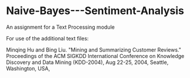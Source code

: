 # Naive-Bayes---Sentiment-Analysis
An assignment for a Text Processing module


For use of the additional text files:



Minqing Hu and Bing Liu. "Mining and Summarizing Customer Reviews." Proceedings of the ACM SIGKDD International Conference on Knowledge Discovery and Data Mining (KDD-2004), Aug 22-25, 2004, Seattle, Washington, USA,

